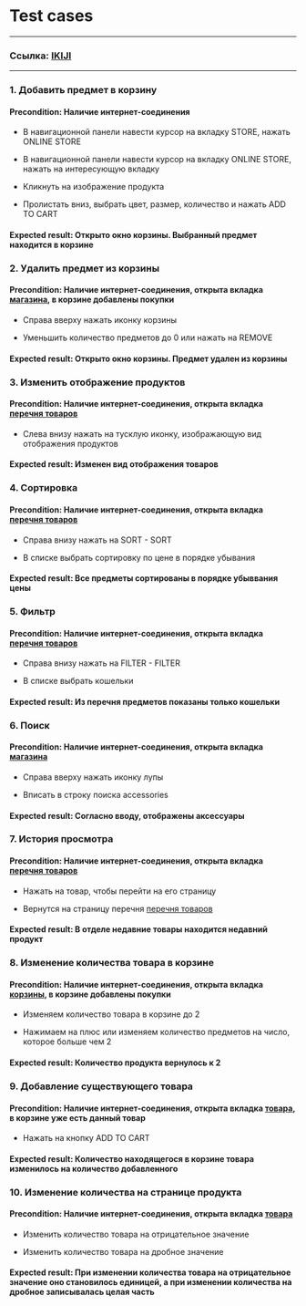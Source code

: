 # Test cases
---

### Ссылка: [IKIJI](https://ikiji.jp/en/#)

---

### 1. Добавить предмет в корзину

#### Precondition: Наличие интернет-соединения

* В навигационной панели навести курсор на вкладку STORE, нажать ONLINE STORE

* В навигационной панели навести курсор на вкладку ONLINE STORE, нажать на интересующую вкладку

* Кликнуть на изображение продукта

* Пролистать вниз, выбрать цвет, размер, количество и нажать ADD TO CART

#### Expected result: Открыто окно корзины. Выбранный предмет находится в корзине

### 2. Удалить предмет из корзины

#### Precondition: Наличие интернет-соединения, открыта вкладка [магазина](https://store.ikiji.jp/), в корзине добавлены покупки 

* Справа вверху нажать иконку корзины

* Уменьшить количество предметов до 0 или нажать на REMOVE

#### Expected result: Открыто окно корзины. Предмет удален из корзины

### 3. Изменить отображение продуктов

#### Precondition: Наличие интернет-соединения, открыта вкладка [перечня товаров](https://store.ikiji.jp/collections/pants) 

* Слева внизу нажать на тусклую иконку, изображающую вид отображения продуктов

#### Expected result: Изменен вид отображения товаров

### 4. Сортировка

#### Precondition: Наличие интернет-соединения, открыта вкладка [перечня товаров](https://store.ikiji.jp/collections/pants)

* Справа внизу нажать на SORT - SORT

* В списке выбрать сортировку по цене в порядке убывания

#### Expected result: Все предметы сортированы в порядке убыввания цены

### 5. Фильтр

#### Precondition: Наличие интернет-соединения, открыта вкладка [перечня товаров](https://store.ikiji.jp/collections/accessories)

* Справа внизу нажать на FILTER - FILTER

* В списке выбрать кошельки

#### Expected result: Из перечня предметов показаны только кошельки

### 6. Поиск

#### Precondition: Наличие интернет-соединения, открыта вкладка [магазина](https://store.ikiji.jp/) 

* Справа вверху нажать иконку лупы

* Вписать в строку поиска accessories

#### Expected result: Согласно вводу, отображены аксессуары

### 7. История просмотра

#### Precondition: Наличие интернет-соединения, открыта вкладка [перечня товаров](https://store.ikiji.jp/collections/accessories)

* Нажать на товар, чтобы перейти на его страницу

* Вернутся на страницу перечня [перечня товаров](https://store.ikiji.jp/collections/accessories)

#### Expected result: В отделе недавние товары находится недавний продукт

### 8. Изменение количества товара в корзине

#### Precondition: Наличие интернет-соединения, открыта вкладка [корзины](https://store.ikiji.jp/cart), в корзине добавлены покупки 

* Изменяем количество товара в корзине до 2

* Нажимаем на плюс или изменяем количество предметов на число, которое больше чем 2

#### Expected result: Количество продукта вернулось к 2

### 9. Добавление существующего товара

#### Precondition: Наличие интернет-соединения, открыта вкладка [товара](https://store.ikiji.jp/products/tps-sweat-shirttps%E7%B8%AB%E8%A3%BD%E8%A3%8F%E8%B5%B7%E6%AF%9B%E3%82%B9%E3%82%A6%E3%82%A7%E3%83%83%E3%83%88%E3%82%B7%E3%83%A3%E3%83%84-br-22aw%E6%96%B0%E8%89%B2?variant=42814778572957), в корзине уже есть данный товар 

* Нажать на кнопку ADD TO CART

#### Expected result: Количество находящегося в корзине товара изменилось на количество добавленного

### 10. Изменение количества на странице продукта

#### Precondition: Наличие интернет-соединения, открыта вкладка [товара](https://store.ikiji.jp/products/tps-sweat-shirttps%E7%B8%AB%E8%A3%BD%E8%A3%8F%E8%B5%B7%E6%AF%9B%E3%82%B9%E3%82%A6%E3%82%A7%E3%83%83%E3%83%88%E3%82%B7%E3%83%A3%E3%83%84-br-22aw%E6%96%B0%E8%89%B2?variant=42814778572957) 

* Изменить количество товара на отрицательное значение

* Изменить количество товара на дробное значение

#### Expected result: При изменении количества товара на отрицательное значение оно становилось единицей, а при изменении количества на дробное записывалась целая часть

